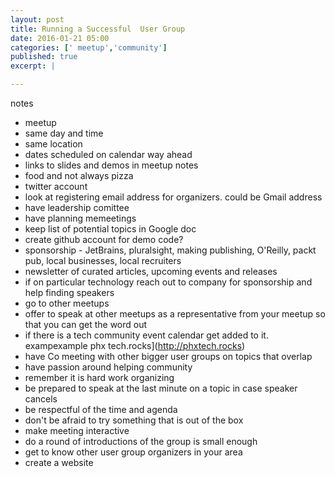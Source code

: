 ```yaml
---
layout: post
title: Running a Successful  User Group 
date: 2016-01-21 05:00
categories: [' meetup','community']
published: true
excerpt: |

---
```


notes

* meetup 
* same day and time 
* same location 
* dates scheduled on calendar way ahead 
* links to slides and demos in  meetup notes 
* food and not always pizza 
* twitter account 
* look at registering email address for organizers.  could be Gmail address 
* have leadership comittee 
* have planning memeetings
* keep list  of potential  topics in Google doc
* create github account for demo code?
* sponsorship - JetBrains, pluralsight, making publishing, O'Reilly, packt  pub, local businesses, local recruiters 
* newsletter of curated articles, upcoming events and releases 
 * if on particular technology reach out to company for sponsorship and help finding speakers 
 * go to other  meetups
 * offer to speak at other meetups as a representative from your meetup so that you can get the word out 
 * if there is a tech community  event calendar get added to it.  exampexample phx tech.rocks](http://phxtech.rocks)
 * have Co meeting with other bigger user groups on topics that overlap 
 * have passion around helping community   
 * remember it is hard work organizing  
 * be prepared to speak at the last minute on a topic in case speaker cancels 
 *  be respectful of the time and agenda 
 * don't be afraid to try something that is out  of the box 
 * make meeting interactive 
 * do a round of introductions of the group is small enough 
 * get to know other user group organizers in your area 
  * create a website  
  
 